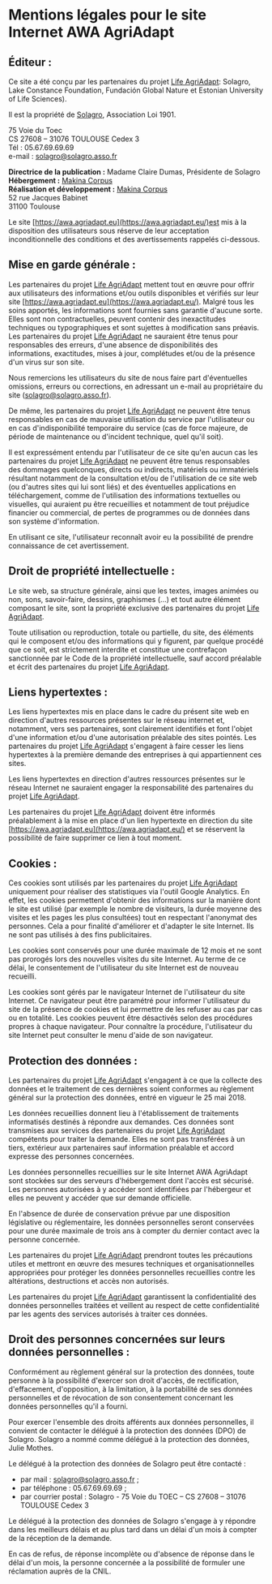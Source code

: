 # Mentions légales pour le site Internet AWA AgriAdapt

## Éditeur :

Ce site a été conçu par les partenaires du projet [Life AgriAdapt](https://agriadapt.eu/): Solagro, Lake Constance Foundation, Fundación Global Nature et Estonian University of Life Sciences).

Il est la propriété de [Solagro](https://solagro.org/), Association Loi 1901.

75 Voie du Toec  
CS 27608 – 31076 TOULOUSE Cedex 3  
Tél : 05.67.69.69.69  
e-mail : [solagro@solagro.asso.fr](mailto:solagro@solagro.asso.fr)

**Directrice de la publication :** Madame Claire Dumas, Présidente de Solagro  
**Hébergement :** [Makina Corpus](https://makina-corpus.com/)  
**Réalisation et développement :** [Makina Corpus](https://makina-corpus.com/)  
52 rue Jacques Babinet  
31100 Toulouse

Le site [https://awa.agriadapt.eu](https://awa.agriadapt.eu/)est mis à la disposition des utilisateurs sous réserve de leur acceptation inconditionnelle des conditions et des avertissements rappelés ci-dessous.

## Mise en garde générale :

Les partenaires du projet [Life AgriAdapt](https://agriadapt.eu/?lang=fr) mettent tout en œuvre pour offrir aux utilisateurs des informations et/ou outils disponibles et vérifiés sur leur site [https://awa.agriadapt.eu](https://awa.agriadapt.eu/). Malgré tous les soins apportés, les informations sont fournies sans garantie d&#39;aucune sorte. Elles sont non contractuelles, peuvent contenir des inexactitudes techniques ou typographiques et sont sujettes à modification sans préavis. Les partenaires du projet [Life AgriAdapt](https://agriadapt.eu/?lang=fr) ne sauraient être tenus pour responsables des erreurs, d&#39;une absence de disponibilités des informations, exactitudes, mises à jour, complétudes et/ou de la présence d&#39;un virus sur son site.

Nous remercions les utilisateurs du site de nous faire part d&#39;éventuelles omissions, erreurs ou corrections, en adressant un e-mail au propriétaire du site (solagro@solagro.asso.fr).

De même, les partenaires du projet [Life AgriAdapt](https://agriadapt.eu/?lang=fr) ne peuvent être tenus responsables en cas de mauvaise utilisation du service par l&#39;utilisateur ou en cas d&#39;indisponibilité temporaire du service (cas de force majeure, de période de maintenance ou d&#39;incident technique, quel qu&#39;il soit).

Il est expressément entendu par l&#39;utilisateur de ce site qu&#39;en aucun cas les partenaires du projet [Life AgriAdapt](https://agriadapt.eu/?lang=fr) ne peuvent être tenus responsables des dommages quelconques, directs ou indirects, matériels ou immatériels résultant notamment de la consultation et/ou de l&#39;utilisation de ce site web (ou d&#39;autres sites qui lui sont liés) et des éventuelles applications en téléchargement, comme de l&#39;utilisation des informations textuelles ou visuelles, qui auraient pu être recueillies et notamment de tout préjudice financier ou commercial, de pertes de programmes ou de données dans son système d&#39;information.

En utilisant ce site, l&#39;utilisateur reconnaît avoir eu la possibilité de prendre connaissance de cet avertissement.

## Droit de propriété intellectuelle :

Le site web, sa structure générale, ainsi que les textes, images animées ou non, sons, savoir-faire, dessins, graphismes (…) et tout autre élément composant le site, sont la propriété exclusive des partenaires du projet [Life AgriAdapt](https://agriadapt.eu/?lang=fr).

Toute utilisation ou reproduction, totale ou partielle, du site, des éléments qui le composent et/ou des informations qui y figurent, par quelque procédé que ce soit, est strictement interdite et constitue une contrefaçon sanctionnée par le Code de la propriété intellectuelle, sauf accord préalable et écrit des partenaires du projet [Life AgriAdapt](https://agriadapt.eu/?lang=fr).

## Liens hypertextes :

Les liens hypertextes mis en place dans le cadre du présent site web en direction d&#39;autres ressources présentes sur le réseau internet et, notamment, vers ses partenaires, sont clairement identifiés et font l&#39;objet d&#39;une information et/ou d&#39;une autorisation préalable des sites pointés. Les partenaires du projet [Life AgriAdapt](https://agriadapt.eu/?lang=fr) s&#39;engagent à faire cesser les liens hypertextes à la première demande des entreprises à qui appartiennent ces sites.

Les liens hypertextes en direction d&#39;autres ressources présentes sur le réseau Internet ne sauraient engager la responsabilité des partenaires du projet [Life AgriAdapt](https://agriadapt.eu/?lang=fr).

Les partenaires du projet [Life AgriAdapt](https://agriadapt.eu/?lang=fr) doivent être informés préalablement à la mise en place d&#39;un lien hypertexte en direction du site [https://awa.agriadapt.eu](https://awa.agriadapt.eu/) et se réservent la possibilité de faire supprimer ce lien à tout moment.

## Cookies :

Ces cookies sont utilisés par les partenaires du projet [Life AgriAdapt](https://agriadapt.eu/?lang=fr) uniquement pour réaliser des statistiques via l&#39;outil Google Analytics. En effet, les cookies permettent d&#39;obtenir des informations sur la manière dont le site est utilisé (par exemple le nombre de visiteurs, la durée moyenne des visites et les pages les plus consultées) tout en respectant l&#39;anonymat des personnes. Cela a pour finalité d&#39;améliorer et d&#39;adapter le site Internet. Ils ne sont pas utilisés à des fins publicitaires.

Les cookies sont conservés pour une durée maximale de 12 mois et ne sont pas prorogés lors des nouvelles visites du site Internet. Au terme de ce délai, le consentement de l&#39;utilisateur du site Internet est de nouveau recueilli.

Les cookies sont gérés par le navigateur Internet de l&#39;utilisateur du site Internet. Ce navigateur peut être paramétré pour informer l&#39;utilisateur du site de la présence de cookies et lui permettre de les refuser au cas par cas ou en totalité. Les cookies peuvent être désactivés selon des procédures propres à chaque navigateur. Pour connaître la procédure, l&#39;utilisateur du site Internet peut consulter le menu d&#39;aide de son navigateur.

## Protection des données :

Les partenaires du projet [Life AgriAdapt](https://agriadapt.eu/?lang=fr) s&#39;engagent à ce que la collecte des données et le traitement de ces dernières soient conformes au règlement général sur la protection des données, entré en vigueur le 25 mai 2018.

Les données recueillies donnent lieu à l&#39;établissement de traitements informatisés destinés à répondre aux demandes. Ces données sont transmises aux services des partenaires du projet [Life AgriAdapt](https://agriadapt.eu/?lang=fr) compétents pour traiter la demande. Elles ne sont pas transférées à un tiers, extérieur aux partenaires sauf information préalable et accord expresse des personnes concernées.

Les données personnelles recueillies sur le site Internet AWA AgriAdapt sont stockées sur des serveurs d&#39;hébergement dont l&#39;accès est sécurisé. Les personnes autorisées à y accéder sont identifiées par l&#39;hébergeur et elles ne peuvent y accéder que sur demande officielle.

En l&#39;absence de durée de conservation prévue par une disposition législative ou réglementaire, les données personnelles seront conservées pour une durée maximale de trois ans à compter du dernier contact avec la personne concernée.

Les partenaires du projet [Life AgriAdapt](https://agriadapt.eu/?lang=fr) prendront toutes les précautions utiles et mettront en œuvre des mesures techniques et organisationnelles appropriées pour protéger les données personnelles recueillies contre les altérations, destructions et accès non autorisés.

Les partenaires du projet [Life AgriAdapt](https://agriadapt.eu/?lang=fr) garantissent la confidentialité des données personnelles traitées et veillent au respect de cette confidentialité par les agents des services autorisés à traiter ces données.

## Droit des personnes concernées sur leurs données personnelles :

Conformément au règlement général sur la protection des données, toute personne à la possibilité d&#39;exercer son droit d&#39;accès, de rectification, d&#39;effacement, d&#39;opposition, à la limitation, à la portabilité de ses données personnelles et de révocation de son consentement concernant les données personnelles qu&#39;il a fourni.

Pour exercer l&#39;ensemble des droits afférents aux données personnelles, il convient de contacter le délégué à la protection des données (DPO) de Solagro. Solagro a nommé comme délégué à la protection des données, Julie Mothes.

Le délégué à la protection des données de Solagro peut être contacté :

- par mail : [solagro@solagro.asso.fr](mailto:solagro@solagro.asso.fr) ;
- par téléphone : 05.67.69.69.69 ;
- par courrier postal : Solagro - 75 Voie du TOEC – CS 27608 – 31076 TOULOUSE Cedex 3

Le délégué à la protection des données de Solagro s&#39;engage à y répondre dans les meilleurs délais et au plus tard dans un délai d&#39;un mois à compter de la réception de la demande.

En cas de refus, de réponse incomplète ou d&#39;absence de réponse dans le délai d&#39;un mois, la personne concernée a la possibilité de formuler une réclamation auprès de la CNIL.
